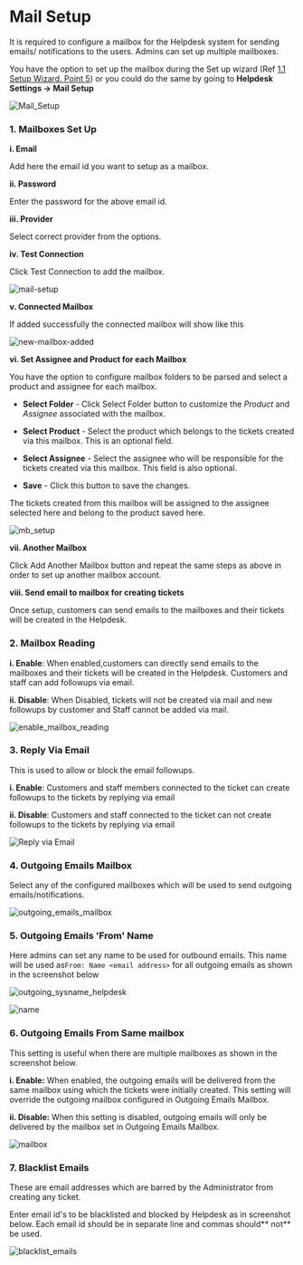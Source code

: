 # Mail Setup

It is required to configure a mailbox for the Helpdesk system for sending emails/ notifications to the users. Admins can set up multiple mailboxes.

You have the option to set up the mailbox during the Set up wizard (Ref [1.1 Setup Wizard. Point 5](http://docs.rtcamp.com/rtbiz/helpdesk/admin/setup.html#5-mailbox-setup)) or you could do the same  by going to **Helpdesk Settings -> Mail Setup**

![Mail_Setup](http://git.rtcamp.com/rtbiz/rtbiz/uploads/22db71ed9a5d9ce1f4479aeca9a09144/Mail_Setup.png)



### 1. Mailboxes Set Up


 **i. Email**

 Add here the email id you want to setup as a mailbox.

**ii. Password**

Enter the password for the above email id.

**iii. Provider**

Select correct provider from the options.

**iv. Test Connection**

Click Test Connection to add the mailbox.

![mail-setup](https://cloud.githubusercontent.com/assets/8191145/9084311/f59e4baa-3b8f-11e5-9537-8ffa1b406430.png)

**v. Connected Mailbox**

If added successfully the connected mailbox  will show like this

![new-mailbox-added](https://cloud.githubusercontent.com/assets/8191145/9084353/75445430-3b90-11e5-82c1-ade342117676.png)

**vi. Set Assignee and Product for each Mailbox**

You have the option to configure mailbox folders to be parsed and select a product and assignee for each mailbox.

* **Select Folder** - Click Select Folder button to customize the *Product* and *Assignee* associated with the mailbox.

* **Select Product** - Select the product which belongs to the tickets created via this mailbox.
This is an optional field.

* **Select Assignee** - Select the assignee who will be responsible for the tickets created via this mailbox. This field is also optional.

* **Save** - Click this button to save the changes.

The tickets created from this mailbox will be assigned to the assignee selected here and belong to the product saved here.

![mb_setup](https://cloud.githubusercontent.com/assets/8191145/8983820/e9ef99de-36ea-11e5-9012-182ffd0077bf.png)

**vii. Another Mailbox**

Click Add Another Mailbox button and repeat the same steps as above in order to set up another mailbox account.

**viii. Send email to mailbox for creating tickets**

Once setup, customers can send emails to the mailboxes and their tickets will be created in the Helpdesk.


### 2. Mailbox Reading


**i. Enable**: When enabled,customers can directly send emails to the mailboxes and their tickets will be created in the Helpdesk. Customers and staff can add followups via email.

**ii. Disable**: When Disabled, tickets will not be created via mail and new followups by customer and Staff cannot be added via mail.

![enable_mailbox_reading](https://cloud.githubusercontent.com/assets/8191145/6487363/bee796b8-c2b6-11e4-8b84-0f761513cb48.png)

### 3. Reply Via Email

This is used to allow or block the email followups.

**i. Enable**: Customers and staff members connected to the ticket can create followups to the tickets by replying via email

**ii. Disable**: Customers and staff connected to the ticket can not create followups to the tickets by replying via email

![Reply via Email](http://git.rtcamp.com/uploads/rtbiz/rtbiz-helpdesk/46a4d1e93f/Reply_via_Email.png)

### 4. Outgoing Emails Mailbox

Select any of the configured mailboxes which will be used to send outgoing emails/notifications.

![outgoing_emails_mailbox](https://cloud.githubusercontent.com/assets/8191145/6487585/1f68f206-c2b8-11e4-9ba1-c0d6d52a2612.png)


### 5. Outgoing Emails 'From' Name

Here admins can set any name to be used for outbound emails. This name will be used as```From: Name <email address>``` for all outgoing emails as shown in the screenshot below

![outgoing_sysname_helpdesk](https://cloud.githubusercontent.com/assets/8191145/6501154/efa7c12c-c33a-11e4-8b76-936fc21bd2a2.png)

![name](https://cloud.githubusercontent.com/assets/8191145/6501114/52b3b830-c33a-11e4-9dad-5f6f832b66a5.png)


### 6. Outgoing Emails From Same mailbox

This setting is useful when there are multiple mailboxes as shown in the screenshot below.

**i. Enable:** When enabled, the outgoing emails will be delivered from the same mailbox using which the tickets were initially created. This setting will override the outgoing mailbox configured in Outgoing Emails Mailbox.

**ii. Disable:** When this setting is disabled, outgoing emails will only be delivered by the mailbox set in Outgoing Emails Mailbox.

![mailbox](https://cloud.githubusercontent.com/assets/8191145/9136923/e86a9d5e-3d37-11e5-9419-d8d8630d5c13.png)



### 7. Blacklist Emails

These are email addresses which are barred by the Administrator from creating any ticket.

Enter email id's to be blacklisted and blocked by Helpdesk as in screenshot below. Each  email id should be in separate line and commas should** not** be used.

![blacklist_emails](https://cloud.githubusercontent.com/assets/8191145/6487587/1f9e311e-c2b8-11e4-82ab-00a51d017331.png)

